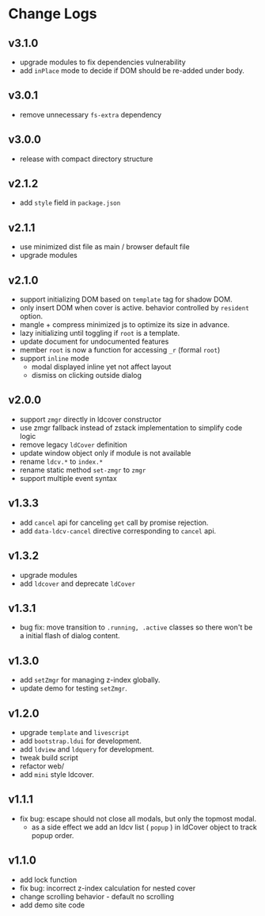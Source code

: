 # Change Logs

## v3.1.0

 - upgrade modules to fix dependencies vulnerability
 - add `inPlace` mode to decide if DOM should be re-added under body.


## v3.0.1

 - remove unnecessary `fs-extra` dependency


## v3.0.0

 - release with compact directory structure


## v2.1.2

 - add `style` field in `package.json`


## v2.1.1

 - use minimized dist file as main / browser default file
 - upgrade modules


## v2.1.0

 - support initializing DOM based on `template` tag for shadow DOM.
 - only insert DOM when cover is active. behavior controlled by `resident` option.
 - mangle + compress minimized js to optimize its size in advance.
 - lazy initializing until toggling if `root` is a template.
 - update document for undocumented features
 - member `root` is now a function for accessing `_r` (formal `root`)
 - support `inline` mode
   - modal displayed inline yet not affect layout
   - dismiss on clicking outside dialog


## v2.0.0

 - support `zmgr` directly in ldcover constructor
 - use zmgr fallback instead of zstack implementation to simplify code logic
 - remove legacy `ldCover` definition
 - update window object only if module is not available
 - rename `ldcv.*` to `index.*`
 - rename static method `set-zmgr` to `zmgr`
 - support multiple event syntax


## v1.3.3

 - add `cancel` api for canceling `get` call by promise rejection.
 - add `data-ldcv-cancel` directive corresponding to `cancel` api.


## v1.3.2

 - upgrade modules
 - add `ldcover` and deprecate `ldCover`


## v1.3.1

 - bug fix: move transition to `.running, .active` classes so there won't be a initial flash of dialog content.


## v1.3.0

 - add `setZmgr` for managing z-index globally.
 - update demo for testing `setZmgr`.


## v1.2.0

 - upgrade `template` and `livescript`
 - add `bootstrap.ldui` for development.
 - add `ldview` and `ldquery` for development.
 - tweak build script
 - refactor web/
 - add `mini` style ldcover.


## v1.1.1

 - fix bug: escape should not close all modals, but only the topmost modal.
   - as a side effect we add an ldcv list ( `popup` ) in ldCover object to track popup order.


## v1.1.0

 - add lock function
 - fix bug: incorrect z-index calculation for nested cover
 - change scrolling behavior - default no scrolling
 - add demo site code
